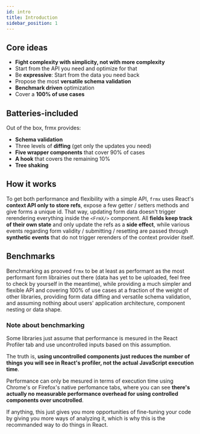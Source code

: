 ```yaml
---
id: intro
title: Introduction
sidebar_position: 1
---
```


## Core ideas

- **Fight complexity with simplicity, not with more complexity**
- Start from the API you need and optimize for that
- Be **expressive**: Start from the data you need back
- Propose the most **versatile schema validation**
- **Benchmark driven** optimization
- Cover a **100% of use cases**

## Batteries-included

Out of the box, frmx provides:

- **Schema validation**
- Three levels of **diffing** (get only the updates you need)
- **Five wrapper components** that cover 90% of cases
- **A hook** that covers the remaining 10%
- **Tree shaking**

## How it works

To get both performance and flexibility with a simple API, `frmx` uses React's **context API only to store refs**, expose a few getter / setters methods and give forms a unique id. That way, updating form data doesn't trigger rerendering everything inside the `<FrmX/>` component. All **fields keep track of their own state** and only update the refs as a **side effect**, while various events regarding form validity / submitting / resetting are passed through **synthetic events** that do not trigger rerenders of the context provider itself.

## Benchmarks

Benchmarking as prooved `frmx` to be at least as performant as the most performant form librairies out there (data has yet to be uploaded, feel free to check by yourself in the meantime), while providing a much simpler and flexible API and covering 100% of use cases at a fraction of the weight of other libraries, providing form data diffing and versatile schema validation, and assuming nothing about users' application architecture, component nesting or data shape.

### Note about benchmarking

Some libraries just assume that performance is mesured in the React Profiler tab and use uncontrolled inputs based on this assumption.

The truth is, **using uncontrolled components just reduces the number of things you will see in React's profiler, not the actual JavaScript execution time**.

Performance can only be mesured in terms of execution time using Chrome's or Firefox's native perfomance tabs, where you can see **there's actually no measurable performance overhead for using controlled components over uncotrolled**.

If anything, this just gives you more opportunities of fine-tuning your code by giving you more ways of analyzing it, which is why this is the recommanded way to do things in React.
